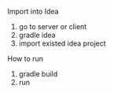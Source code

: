 Import into Idea
1. go to server or client
2. gradle idea
3. import existed idea project

How to run
1. gradle build
2. run
